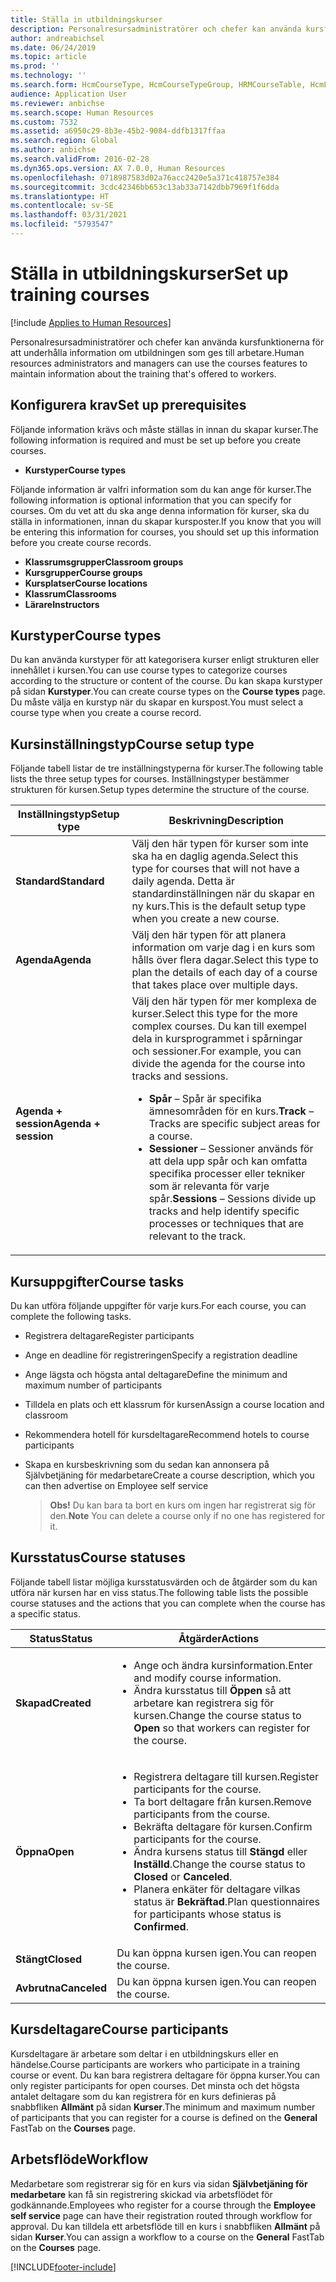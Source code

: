 ```yaml
---
title: Ställa in utbildningskurser
description: Personalresursadministratörer och chefer kan använda kursfunktionerna för att underhålla information om utbildningen som ges till arbetare.
author: andreabichsel
ms.date: 06/24/2019
ms.topic: article
ms.prod: ''
ms.technology: ''
ms.search.form: HcmCourseType, HcmCourseTypeGroup, HRMCourseTable, HcmLearningWorkspace
audience: Application User
ms.reviewer: anbichse
ms.search.scope: Human Resources
ms.custom: 7532
ms.assetid: a6950c29-8b3e-45b2-9084-ddfb1317ffaa
ms.search.region: Global
ms.author: anbichse
ms.search.validFrom: 2016-02-28
ms.dyn365.ops.version: AX 7.0.0, Human Resources
ms.openlocfilehash: 0718987583d02a76acc2420e5a371c418757e384
ms.sourcegitcommit: 3cdc42346bb653c13ab33a7142dbb7969f1f6dda
ms.translationtype: HT
ms.contentlocale: sv-SE
ms.lasthandoff: 03/31/2021
ms.locfileid: "5793547"
---
```

# <a name="set-up-training-courses"></a><span data-ttu-id="e53b0-103">Ställa in utbildningskurser</span><span class="sxs-lookup"><span data-stu-id="e53b0-103">Set up training courses</span></span>

[!include [Applies to Human Resources](../includes/applies-to-hr.md)]

<span data-ttu-id="e53b0-104">Personalresursadministratörer och chefer kan använda kursfunktionerna för att underhålla information om utbildningen som ges till arbetare.</span><span class="sxs-lookup"><span data-stu-id="e53b0-104">Human resources administrators and managers can use the courses features to maintain information about the training that's offered to workers.</span></span>

 <a name="set-up-prerequisites"></a><span data-ttu-id="e53b0-105"> Konfigurera krav</span><span class="sxs-lookup"><span data-stu-id="e53b0-105">Set up prerequisites</span></span>
---------------------

<span data-ttu-id="e53b0-106">Följande information krävs och måste ställas in innan du skapar kurser.</span><span class="sxs-lookup"><span data-stu-id="e53b0-106">The following information is required and must be set up before you create courses.</span></span>
-   <span data-ttu-id="e53b0-107">**Kurstyper**</span><span class="sxs-lookup"><span data-stu-id="e53b0-107">**Course types**</span></span>

<span data-ttu-id="e53b0-108">Följande information är valfri information som du kan ange för kurser.</span><span class="sxs-lookup"><span data-stu-id="e53b0-108">The following information is optional information that you can specify for courses.</span></span> <span data-ttu-id="e53b0-109">Om du vet att du ska ange denna information för kurser, ska du ställa in informationen, innan du skapar kursposter.</span><span class="sxs-lookup"><span data-stu-id="e53b0-109">If you know that you will be entering this information for courses, you should set up this information before you create course records.</span></span>
-   <span data-ttu-id="e53b0-110">**Klassrumsgrupper**</span><span class="sxs-lookup"><span data-stu-id="e53b0-110">**Classroom groups**</span></span>
-   <span data-ttu-id="e53b0-111">**Kursgrupper**</span><span class="sxs-lookup"><span data-stu-id="e53b0-111">**Course groups**</span></span>
-   <span data-ttu-id="e53b0-112">**Kursplatser**</span><span class="sxs-lookup"><span data-stu-id="e53b0-112">**Course locations**</span></span>
-   <span data-ttu-id="e53b0-113">**Klassrum**</span><span class="sxs-lookup"><span data-stu-id="e53b0-113">**Classrooms**</span></span>
-   <span data-ttu-id="e53b0-114">**Lärare**</span><span class="sxs-lookup"><span data-stu-id="e53b0-114">**Instructors**</span></span>

## <a name="course-types"></a><span data-ttu-id="e53b0-115">Kurstyper</span><span class="sxs-lookup"><span data-stu-id="e53b0-115">Course types</span></span>
<span data-ttu-id="e53b0-116">Du kan använda kurstyper för att kategorisera kurser enligt strukturen eller innehållet i kursen.</span><span class="sxs-lookup"><span data-stu-id="e53b0-116">You can use course types to categorize courses according to the structure or content of the course.</span></span> <span data-ttu-id="e53b0-117">Du kan skapa kurstyper på sidan **Kurstyper**.</span><span class="sxs-lookup"><span data-stu-id="e53b0-117">You can create course types on the **Course types** page.</span></span> <span data-ttu-id="e53b0-118">Du måste välja en kurstyp när du skapar en kurspost.</span><span class="sxs-lookup"><span data-stu-id="e53b0-118">You must select a course type when you create a course record.</span></span>

## <a name="course-setup-type"></a><span data-ttu-id="e53b0-119">Kursinställningstyp</span><span class="sxs-lookup"><span data-stu-id="e53b0-119">Course setup type</span></span>
<span data-ttu-id="e53b0-120">Följande tabell listar de tre inställningstyperna för kurser.</span><span class="sxs-lookup"><span data-stu-id="e53b0-120">The following table lists the three setup types for courses.</span></span> <span data-ttu-id="e53b0-121">Inställningstyper bestämmer strukturen för kursen.</span><span class="sxs-lookup"><span data-stu-id="e53b0-121">Setup types determine the structure of the course.</span></span>

<table>
<thead>
<tr class="header">
<th><span data-ttu-id="e53b0-122">Inställningstyp</span><span class="sxs-lookup"><span data-stu-id="e53b0-122">Setup type</span></span></th>
<th><span data-ttu-id="e53b0-123">Beskrivning</span><span class="sxs-lookup"><span data-stu-id="e53b0-123">Description</span></span></th>
</tr>
</thead>
<tbody>
<tr class="odd">
<td><span data-ttu-id="e53b0-124"><strong>Standard</strong></span><span class="sxs-lookup"><span data-stu-id="e53b0-124"><strong>Standard</strong></span></span></td>
<td><span data-ttu-id="e53b0-125">Välj den här typen för kurser som inte ska ha en daglig agenda.</span><span class="sxs-lookup"><span data-stu-id="e53b0-125">Select this type for courses that will not have a daily agenda.</span></span> <span data-ttu-id="e53b0-126">Detta är standardinställningen när du skapar en ny kurs.</span><span class="sxs-lookup"><span data-stu-id="e53b0-126">This is the default setup type when you create a new course.</span></span></td>
</tr>
<tr class="even">
<td><span data-ttu-id="e53b0-127"><strong>Agenda</strong></span><span class="sxs-lookup"><span data-stu-id="e53b0-127"><strong>Agenda</strong></span></span></td>
<td><span data-ttu-id="e53b0-128">Välj den här typen för att planera information om varje dag i en kurs som hålls över flera dagar.</span><span class="sxs-lookup"><span data-stu-id="e53b0-128">Select this type to plan the details of each day of a course that takes place over multiple days.</span></span></td>
</tr>
<tr class="odd">
<td><span data-ttu-id="e53b0-129"><strong>Agenda + session</strong></span><span class="sxs-lookup"><span data-stu-id="e53b0-129"><strong>Agenda + session</strong></span></span></td>
<td><span data-ttu-id="e53b0-130">Välj den här typen för mer komplexa de kurser.</span><span class="sxs-lookup"><span data-stu-id="e53b0-130">Select this type for the more complex courses.</span></span> <span data-ttu-id="e53b0-131">Du kan till exempel dela in kursprogrammet i spårningar och sessioner.</span><span class="sxs-lookup"><span data-stu-id="e53b0-131">For example, you can divide the agenda for the course into tracks and sessions.</span></span>
<ul>
<li><span data-ttu-id="e53b0-132"><strong>Spår</strong> – Spår är specifika ämnesområden för en kurs.</span><span class="sxs-lookup"><span data-stu-id="e53b0-132"><strong>Track</strong> – Tracks are specific subject areas for a course.</span></span></li>
<li><span data-ttu-id="e53b0-133"><strong>Sessioner</strong> – Sessioner används för att dela upp spår och kan omfatta specifika processer eller tekniker som är relevanta för varje spår.</span><span class="sxs-lookup"><span data-stu-id="e53b0-133"><strong>Sessions</strong> – Sessions divide up tracks and help identify specific processes or techniques that are relevant to the track.</span></span></li>
</ul></td>
</tr>
</tbody>
</table>

## <a name="course-tasks"></a><span data-ttu-id="e53b0-134">Kursuppgifter</span><span class="sxs-lookup"><span data-stu-id="e53b0-134">Course tasks</span></span>
<span data-ttu-id="e53b0-135">Du kan utföra följande uppgifter för varje kurs.</span><span class="sxs-lookup"><span data-stu-id="e53b0-135">For each course, you can complete the following tasks.</span></span>
- <span data-ttu-id="e53b0-136">Registrera deltagare</span><span class="sxs-lookup"><span data-stu-id="e53b0-136">Register participants</span></span>
- <span data-ttu-id="e53b0-137">Ange en deadline för registreringen</span><span class="sxs-lookup"><span data-stu-id="e53b0-137">Specify a registration deadline</span></span>
- <span data-ttu-id="e53b0-138">Ange lägsta och högsta antal deltagare</span><span class="sxs-lookup"><span data-stu-id="e53b0-138">Define the minimum and maximum number of participants</span></span>
- <span data-ttu-id="e53b0-139">Tilldela en plats och ett klassrum för kursen</span><span class="sxs-lookup"><span data-stu-id="e53b0-139">Assign a course location and classroom</span></span>
- <span data-ttu-id="e53b0-140">Rekommendera hotell för kursdeltagare</span><span class="sxs-lookup"><span data-stu-id="e53b0-140">Recommend hotels to course participants</span></span>
- <span data-ttu-id="e53b0-141">Skapa en kursbeskrivning som du sedan kan annonsera på Självbetjäning för medarbetare</span><span class="sxs-lookup"><span data-stu-id="e53b0-141">Create a course description, which you can then advertise on Employee self service</span></span>

  ><span data-ttu-id="e53b0-142">**Obs!** Du kan bara ta bort en kurs om ingen har registrerat sig för den.</span><span class="sxs-lookup"><span data-stu-id="e53b0-142">**Note** You can delete a course only if no one has registered for it.</span></span> 

## <a name="course-statuses"></a><span data-ttu-id="e53b0-143">Kursstatus</span><span class="sxs-lookup"><span data-stu-id="e53b0-143">Course statuses</span></span>
<span data-ttu-id="e53b0-144">Följande tabell listar möjliga kursstatusvärden och de åtgärder som du kan utföra när kursen har en viss status.</span><span class="sxs-lookup"><span data-stu-id="e53b0-144">The following table lists the possible course statuses and the actions that you can complete when the course has a specific status.</span></span>

<table>
<thead>
<tr class="header">
<th><span data-ttu-id="e53b0-145">Status</span><span class="sxs-lookup"><span data-stu-id="e53b0-145">Status</span></span></th>
<th><span data-ttu-id="e53b0-146">Åtgärder</span><span class="sxs-lookup"><span data-stu-id="e53b0-146">Actions</span></span></th>
</tr>
</thead>
<tbody>
<tr class="odd">
<td><span data-ttu-id="e53b0-147"><strong>Skapad</strong></span><span class="sxs-lookup"><span data-stu-id="e53b0-147"><strong>Created</strong></span></span></td>
<td><ul>
<li><span data-ttu-id="e53b0-148">Ange och ändra kursinformation.</span><span class="sxs-lookup"><span data-stu-id="e53b0-148">Enter and modify course information.</span></span></li>
<li><span data-ttu-id="e53b0-149">Ändra kursstatus till <strong>Öppen</strong> så att arbetare kan registrera sig för kursen.</span><span class="sxs-lookup"><span data-stu-id="e53b0-149">Change the course status to <strong>Open</strong> so that workers can register for the course.</span></span></li>
</ul></td>
</tr>
<tr class="even">
<td><span data-ttu-id="e53b0-150"><strong>Öppna</strong></span><span class="sxs-lookup"><span data-stu-id="e53b0-150"><strong>Open</strong></span></span></td>
<td><ul>
<li><span data-ttu-id="e53b0-151">Registrera deltagare till kursen.</span><span class="sxs-lookup"><span data-stu-id="e53b0-151">Register participants for the course.</span></span></li>
<li><span data-ttu-id="e53b0-152">Ta bort deltagare från kursen.</span><span class="sxs-lookup"><span data-stu-id="e53b0-152">Remove participants from the course.</span></span></li>
<li><span data-ttu-id="e53b0-153">Bekräfta deltagare för kursen.</span><span class="sxs-lookup"><span data-stu-id="e53b0-153">Confirm participants for the course.</span></span></li>
<li><span data-ttu-id="e53b0-154">Ändra kursens status till <strong>Stängd</strong> eller <strong>Inställd</strong>.</span><span class="sxs-lookup"><span data-stu-id="e53b0-154">Change the course status to <strong>Closed</strong> or <strong>Canceled</strong>.</span></span></li>
<li><span data-ttu-id="e53b0-155">Planera enkäter för deltagare vilkas status är <strong>Bekräftad</strong>.</span><span class="sxs-lookup"><span data-stu-id="e53b0-155">Plan questionnaires for participants whose status is <strong>Confirmed</strong>.</span></span></li>
</ul></td>
</tr>
<tr class="odd">
<td><span data-ttu-id="e53b0-156"><strong>Stängt</strong></span><span class="sxs-lookup"><span data-stu-id="e53b0-156"><strong>Closed</strong></span></span></td>
<td><span data-ttu-id="e53b0-157">Du kan öppna kursen igen.</span><span class="sxs-lookup"><span data-stu-id="e53b0-157">You can reopen the course.</span></span></td>
</tr>
<tr class="even">
<td><span data-ttu-id="e53b0-158"><strong>Avbrutna</strong></span><span class="sxs-lookup"><span data-stu-id="e53b0-158"><strong>Canceled</strong></span></span></td>
<td><span data-ttu-id="e53b0-159">Du kan öppna kursen igen.</span><span class="sxs-lookup"><span data-stu-id="e53b0-159">You can reopen the course.</span></span></td>
</tr>
</tbody>
</table>

## <a name="course-participants"></a><span data-ttu-id="e53b0-160">Kursdeltagare</span><span class="sxs-lookup"><span data-stu-id="e53b0-160">Course participants</span></span>
<span data-ttu-id="e53b0-161">Kursdeltagare är arbetare som deltar i en utbildningskurs eller en händelse.</span><span class="sxs-lookup"><span data-stu-id="e53b0-161">Course participants are workers who participate in a training course or event.</span></span> <span data-ttu-id="e53b0-162">Du kan bara registrera deltagare för öppna kurser.</span><span class="sxs-lookup"><span data-stu-id="e53b0-162">You can only register participants for open courses.</span></span> <span data-ttu-id="e53b0-163">Det minsta och det högsta antalet deltagare som du kan registrera för en kurs definieras på snabbfliken **Allmänt** på sidan **Kurser**.</span><span class="sxs-lookup"><span data-stu-id="e53b0-163">The minimum and maximum number of participants that you can register for a course is defined on the **General** FastTab on the **Courses** page.</span></span>

<a name="workflow"></a><span data-ttu-id="e53b0-164">Arbetsflöde</span><span class="sxs-lookup"><span data-stu-id="e53b0-164">Workflow</span></span>
--------

<span data-ttu-id="e53b0-165">Medarbetare som registrerar sig för en kurs via sidan **Självbetjäning för medarbetare** kan få sin registrering skickad via arbetsflödet för godkännande.</span><span class="sxs-lookup"><span data-stu-id="e53b0-165">Employees who register for a course through the **Employee self service** page can have their registration routed through workflow for approval.</span></span> <span data-ttu-id="e53b0-166">Du kan tilldela ett arbetsflöde till en kurs i snabbfliken **Allmänt** på sidan **Kurser**.</span><span class="sxs-lookup"><span data-stu-id="e53b0-166">You can assign a workflow to a course on the **General** FastTab on the **Courses** page.</span></span>







[!INCLUDE[footer-include](../includes/footer-banner.md)]